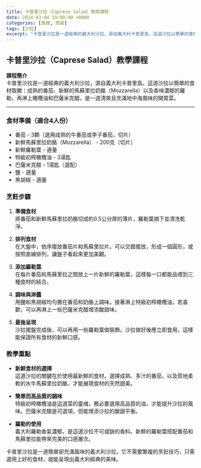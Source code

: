 ```yaml
---
title: 卡普里沙拉（Caprese Salad）教學課程
date: 2024-03-04 19:00:00 +0800
categories: [食譜, 西餐]
tags: [沙拉] 
excerpt: "卡普里沙拉是一道經典的義大利沙拉，源自義大利卡普里島。這道沙拉以簡單的食材取勝：成熟的番茄、新鮮的馬蘇里拉奶酪（Mozzarella）以及香味濃郁的羅勒，再淋上橄欖油和巴薩米克醋，是一道清爽且充滿地中海風味的開胃菜"
---
```


## 卡普里沙拉（Caprese Salad）教學課程

**課程簡介**  
卡普里沙拉是一道經典的義大利沙拉，源自義大利卡普里島。這道沙拉以簡單的食材取勝：成熟的番茄、新鮮的馬蘇里拉奶酪（Mozzarella）以及香味濃郁的羅勒，再淋上橄欖油和巴薩米克醋，是一道清爽且充滿地中海風味的開胃菜。

---

### 食材準備（適合4人份）  
- 番茄 - 3顆（選用成熟的牛番茄或李子番茄，切片）  
- 新鮮馬蘇里拉奶酪（Mozzarella） - 200克（切片）  
- 新鮮羅勒葉 - 適量  
- 特級初榨橄欖油 - 3湯匙  
- 巴薩米克醋 - 1湯匙（選配）  
- 鹽 - 適量  
- 黑胡椒 - 適量

### 烹飪步驟

1. **準備食材**  
   將番茄和新鮮馬蘇里拉奶酪切成約0.5公分厚的薄片，羅勒葉摘下並清洗乾淨。

2. **排列食材**  
   在大盤中，依序擺放番茄片和馬蘇里拉片。可以交錯擺放，形成一個圓形，或按照直線排列，讓盤子看起來更加美觀。

3. **添加羅勒葉**  
   在每片番茄和馬蘇里拉之間放上一片新鮮的羅勒葉，這樣每一口都能品嚐到三種食材的結合。

4. **調味與淋醬**  
   用鹽和黑胡椒均勻撒在番茄和奶酪上調味。接著淋上特級初榨橄欖油，若喜歡，可以再淋上一些巴薩米克醋增添酸甜味。

5. **最後呈現**  
   沙拉擺盤完成後，可以再用一些羅勒葉做裝飾。沙拉做好後應立即食用，這樣能保證所有食材的新鮮口感。

### 教學重點  
- **新鮮食材的選擇**  
  這道沙拉的關鍵在於使用最新鮮的食材。選擇成熟、多汁的番茄，以及質地柔軟的水牛馬蘇里拉奶酪，才能展現食材的天然甜美。

- **簡單而高品質的調味**  
  特級初榨橄欖油是這道菜的靈魂，務必要選用高品質的油，才能提升沙拉的風味。巴薩米克醋是可選項，但能增添沙拉的酸甜平衡。

- **羅勒的使用**  
  義大利羅勒香氣濃郁，是這道沙拉不可或缺的香料。新鮮的羅勒葉搭配番茄和馬蘇里拉能帶來完美的口感層次。

卡普里沙拉是一道簡單卻充滿風味的義大利沙拉，它不需要繁複的烹飪技巧，只需選用上好的食材，就能呈現出義大利經典的美味。
